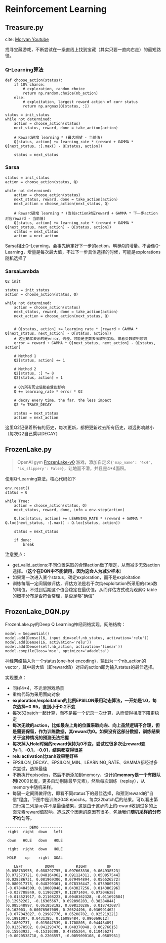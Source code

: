 # Reinforcement Learning

## Treasure.py

cite: [Morvan Youtube](https://www.youtube.com/channel/UCdyjiB5H8Pu7aDTNVXTTpcg)

找寻宝藏游戏，不断尝试在一条直线上找到宝藏（其实只要一直向右走）的最短路径。

### Q-Learning算法

```
def choose_action(status):
    if 10% chance:
        # exploration, random choice
        return np.random.choice(nb_action)
    else:
        # exploitation, largest reward action of curr status
        return np.argmax(Q[status, :])

status = init_status
while not determined:
    action = choose_action(status)
    next_status, reward, done = take_action(action)

    # Reward递增 learning * (最大期望 - 当前值)
    Q[status, action] += learning_rate * (reward + GAMMA * Q[next_status, :].max() - Q[status, action])

    status = next_status
```

### Sarsa

```
status = init_status
action = choose_action(status, Q)

while not determined:
    action = choose_action(status)
    next_status, reward, done = take_action(action)
    next_action = choose_action(next_status, Q)

    # Reward递增 learning * (当前action对应reward + GAMMA * 下一步action对应reward - 当前值)
    Q[status, action] += learning_rate * (reward + GAMMA * Q[next_status, next_action] - Q[status, action])
    status = next_status
    action = next_action
```

Sarsa相比Q-Learning，会事先确定好下一步的action，明确Q的增量。不会像Q-Learning，增量是每次最大值，不过下一步具体选择的时候，可能是explorations随机选择了


### SarsaLambda

```
Q2 init

status = init_status
action = choose_action(status, Q)

while not determined:
    action = choose_action(status)
    next_status, reward, done = take_action(action)
    next_action = choose_action(next_status, Q)


    # Q[status, action] += learning_rate * (reward + GAMMA * Q[next_status, next_action] - Q[status, action])
    # 这里确实表示的是error，残差。可能是正数表示收到奖励，或者负数收到惩罚
    error = reward + GAMMA * Q[next_status, next_action] - Q[status, action]

    # Method 1
    Q2[status, action] += 1

    # Method 2
    Q2[status, :] *= 0
    Q2[status, action] = 1

    # Q的所有历史值都会受到影响
    Q += learning_rate * error * Q2

    # decay every time, the far, the less impact
    Q2 *= TRACE_DECAY

    status = next_status
    action = next_action
```

这里Q2记录着所有的历史，每次更新，都把更新过去所有历史，越远影响越小（每次Q2自己乘以DECAY）

## FrozenLake.py

> OpenAI gym [FrozenLake-v0](https://gym.openai.com/envs/FrozenLake-v0) 游戏，添加自定义```{'map_name': '4x4', 'is_slippery': False}```，让地面不滑，并且是4*4面积。

使用Q-Learning算法，核心代码如下

```
env.reset()
status = 0

while True:
    action = choose_action(status, Q)
    next_status, reward, done, info = env.step(action)

    Q.loc[status, action] += LEARNING_RATE * (reward + GAMMA * Q.loc[next_status, :].max() - Q.loc[status, action])

    status = next_status

    if done:
        break
```

注意要点：

- get_valid_actions:不同位置采取的合理action做了限定，从而减少无效action选择。（**这个在DQN中不能使用，因为这会人为减少样本**）
- 如果第一次进入某个status，确定exploration，而不是exploitation
- 训练每隔一定间隔做评估，评估方法是若干次纯exploitation所采用的step数的均值。不过到后期这个值会稳定在最优值，从而评估方式改为观察Q table的概率分布是否符合常理，是否足够"确信"

## FrozenLake_DQN.py

FrozenLake.py的Deep Q Learning神经网络实现。网络结构：

```
model = Sequential()
model.add(Dense(16, input_dim=self.nb_status, activation='relu'))
model.add(Dense(16, activation='relu'))
model.add(Dense(self.nb_action, activation='linear'))
model.compile(loss='mse', optimizer='adadelta')
```

神经网络输入为一个status(one-hot encoding)，输出为一个nb_action的vector，其中最大值（即reward值）对应的action即为输入status的最佳选择。

实现要点：

- 同样4*4，不光滑游戏场景
- 重构代码为采用面向对象
- **exploration/exploitation的比例EPSILON采用动态算法，一开始是1.0，每次选择*0.95，直到小于0.2不变**
- 每次32batch一起计算，而不是每一个记录一次计算，从而使得梯度下降更稳定
- **每次无效的action，比如最左上角的位置采取向左、向上虽然逻辑不合理，但是需要保留，作为训练数据，其reward为0。如果没有这部分数据，训练结果关于这种情况的预测无法把握**
- **每次掉入Hole时候的reward保持为0不变，尝试过很多次让reward变为-1，-0.1，-0.01，结果都变得很差**
- **relu activation比tanh效果稍好些**
- EPSILON_DECAY、EPSILON_MIN、LEARNING_RATE、GAMMA都经过多次尝试，选择最佳
- 不断执行episodes，然后不断添加到memory，设计的**memory是一个有限队列**(2000长度，更多自动剔除最早元素)，然后每次训练（replay），从memory中随机采样。
- 每隔一定间隔做评估，即看不同status下的最佳选择，和预测reward的"自信"程度。下图中是训练2048 epochs，每次32batch后的结果。可以看出第四行第二列是up并不是最佳结果，这是由于这步向上的reward收到过多的上面元素reward值影响。造成这个因素的原因有很多，包括我们**随机采样的分布不均匀**等。

```
---------- DEMO ----------
 right  right  down   left

 down   HOLE   down   HOLE

 right  right  down   HOLE

 HOLE    up    right  GOAL

    LEFT          DOWN          RIGHT         UP
[0.058763955, 0.088297755, 0.097663336, 0.064938523]
[0.072573721, 0.048164062, 0.091124311, 0.050857544]
[0.028386731, 0.081969306, 0.079494894, 0.056526572]
[0.080917373, 0.048299361, 0.078336447, 0.073980525]
[-0.078404509, 0.10089048, 0.043027256, 0.014386296]
[-0.037708849, 0.11902207, 0.12871404, 0.07204628]
[-0.013521917, 0.21108223, 0.0040362328, -0.011692584]
[0.12932202, -0.16305667, 0.092896283, 0.38284844]
[0.085548997, 0.061858192, 0.098130286, 0.018743087]
[0.162003, 0.00076567009, 0.20524496, 0.036991462]
[-0.077043027, 0.29987776, 0.05208702, 0.025219221]
[0.1991007, 0.0431385, 0.16098484, 0.096069612]
[0.10802737, -0.015047539, 0.1708805, 0.04443489]
[0.013678502, 0.041293476, 0.048370048, 0.06276615]
[0.15563923, -0.15310308, 0.47855264, 0.11045627]
[-0.0020538718, 0.2208557, -0.0059090108, 0.0505931]
```
